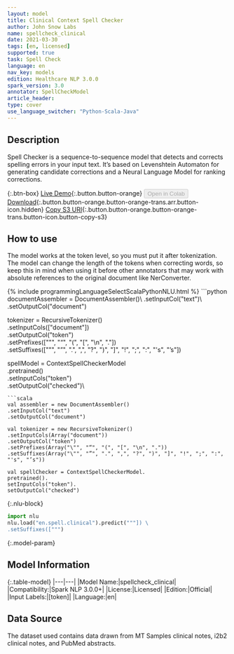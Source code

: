 ```yaml
---
layout: model
title: Clinical Context Spell Checker
author: John Snow Labs
name: spellcheck_clinical
date: 2021-03-30
tags: [en, licensed]
supported: true
task: Spell Check
language: en
nav_key: models
edition: Healthcare NLP 3.0.0
spark_version: 3.0
annotator: SpellCheckModel
article_header:
type: cover
use_language_switcher: "Python-Scala-Java"
---
```


## Description

Spell Checker is a sequence-to-sequence model that detects and corrects spelling errors in your input text. It’s based on Levenshtein Automaton for generating candidate corrections and a Neural Language Model for ranking corrections.

{:.btn-box}
[Live Demo](https://demo.johnsnowlabs.com/healthcare/CONTEXTUAL_SPELL_CHECKER/){:.button.button-orange}
<button class="button button-orange" disabled>Open in Colab</button>
[Download](https://s3.amazonaws.com/auxdata.johnsnowlabs.com/clinical/models/spellcheck_clinical_en_3.0.0_3.0_1617128886628.zip){:.button.button-orange.button-orange-trans.arr.button-icon.hidden}
[Copy S3 URI](s3://auxdata.johnsnowlabs.com/clinical/models/spellcheck_clinical_en_3.0.0_3.0_1617128886628.zip){:.button.button-orange.button-orange-trans.button-icon.button-copy-s3}

## How to use

The model works at the token level, so you must put it after tokenization. The model can change the length of the tokens when correcting words, so keep this in mind when using it before other annotators that may work with absolute references to the original document like NerConverter.

<div class="tabs-box" markdown="1">
{% include programmingLanguageSelectScalaPythonNLU.html %}
```python
documentAssembler = DocumentAssembler()\
.setInputCol("text")\
.setOutputCol("document")

tokenizer = RecursiveTokenizer()\
.setInputCols(["document"])\
.setOutputCol("token")\
.setPrefixes(["\"", "“", "(", "[", "\n", "."]) \
.setSuffixes(["\"", "”", ".", ",", "?", ")", "]", "!", ";", ":", "'s", "’s"])

spellModel = ContextSpellCheckerModel\
.pretrained()\
.setInputCols("token")\
.setOutputCol("checked")\
```
```scala
val assembler = new DocumentAssembler()
.setInputCol("text")
.setOutputCol("document")

val tokenizer = new RecursiveTokenizer()
.setInputCols(Array("document"))
.setOutputCol("token")
.setPrefixes(Array("\"", "“", "(", "[", "\n", "."))
.setSuffixes(Array("\"", "”", ".", ",", "?", ")", "]", "!", ";", ":", "'s", "’s"))

val spellChecker = ContextSpellCheckerModel.
pretrained().
setInputCols("token").
setOutputCol("checked")
```


{:.nlu-block}
```python
import nlu
nlu.load("en.spell.clinical").predict("""]) \
.setSuffixes([""")
```

</div>

{:.model-param}
## Model Information

{:.table-model}
|---|---|
|Model Name:|spellcheck_clinical|
|Compatibility:|Spark NLP 3.0.0+|
|License:|Licensed|
|Edition:|Official|
|Input Labels:|[token]|
|Language:|en|

## Data Source

The dataset used contains data drawn from MT Samples clinical notes, i2b2 clinical notes, and PubMed abstracts.
